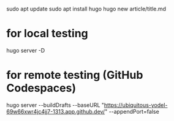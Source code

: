 sudo apt update
sudo apt install hugo
hugo new article/title.md

# for local testing
hugo server -D

# for remote testing (GitHub Codespaces)
hugo server --buildDrafts --baseURL "https://ubiquitous-yodel-69w66xwr4jc4jj7-1313.app.github.dev/" --appendPort=false